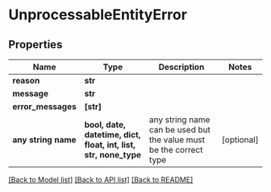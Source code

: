 # UnprocessableEntityError


## Properties
Name | Type | Description | Notes
------------ | ------------- | ------------- | -------------
**reason** | **str** |  | 
**message** | **str** |  | 
**error_messages** | **[str]** |  | 
**any string name** | **bool, date, datetime, dict, float, int, list, str, none_type** | any string name can be used but the value must be the correct type | [optional]

[[Back to Model list]](../README.md#documentation-for-models) [[Back to API list]](../README.md#documentation-for-api-endpoints) [[Back to README]](../README.md)


